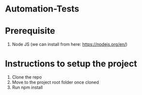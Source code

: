 # Automation-Tests

# Prerequisite 
1. Node JS (we can install from here: https://nodejs.org/en/)

# Instructions to setup the project
1. Clone the repo 
2. Move to the project root folder once cloned
3. Run npm install
